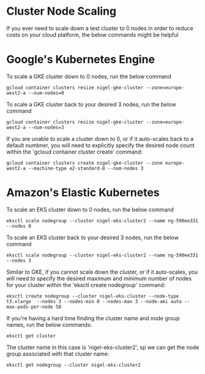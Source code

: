 # Cluster Node Scaling
If you ever need to scale down a test cluster to 0 nodes in order to reduce costs on your cloud platform, the below commands might be helpful


# Google's Kubernetes Engine
To scale a GKE cluster down to 0 nodes, run the below command
```
gcloud container clusters resize nigel-gke-cluster --zone=europe-west2-a --num-nodes=0
```

To scale a GKE cluster back to your desired 3 nodes, run the below command
```
gcloud container clusters resize nigel-gke-cluster --zone=europe-west2-a --num-nodes=3
```

If you are unable to scale a cluster down to 0, or if it auto-scales back to a default numbner, you will need to explicitly specify the desired node count within the 'gcloud container cluster create' command:

```
gcloud container clusters create nigel-gke-cluster --zone europe-west2-a --machine-type e2-standard-8 --num-nodes 3
```

# Amazon's Elastic Kubernetes 
To scale an EKS cluster down to 0 nodes, run the below command
```
eksctl scale nodegroup --cluster nigel-eks-cluster2 --name ng-590ee331 --nodes 0
```
To scale an EKS cluster back to your desired 3 nodes, run the below command
```
eksctl scale nodegroup --cluster nigel-eks-cluster2 --name ng-590ee331 --nodes 3
```
Similar to GKE, if you cannot scale down the cluster, or if it auto-scales, you will need to specify the desired maximum and minimum number of nodes for your cluster within the 'eksctl create nodegroup' command:
```
eksctl create nodegroup --cluster nigel-eks-cluster --node-type t3.xlarge  --nodes 3 --nodes-min 0 --nodes-max 3 --node-ami auto --max-pods-per-node 58
```

If you're having a hard time finding the cluster name and node group names, run the below commands:

```
eksctl get cluster
```

The cluster name in this case is 'nigel-eks-cluster2', sp we can get the node group associated with that cluster name:

```
eksctl get nodegroup --cluster nigel-eks-cluster2
```
